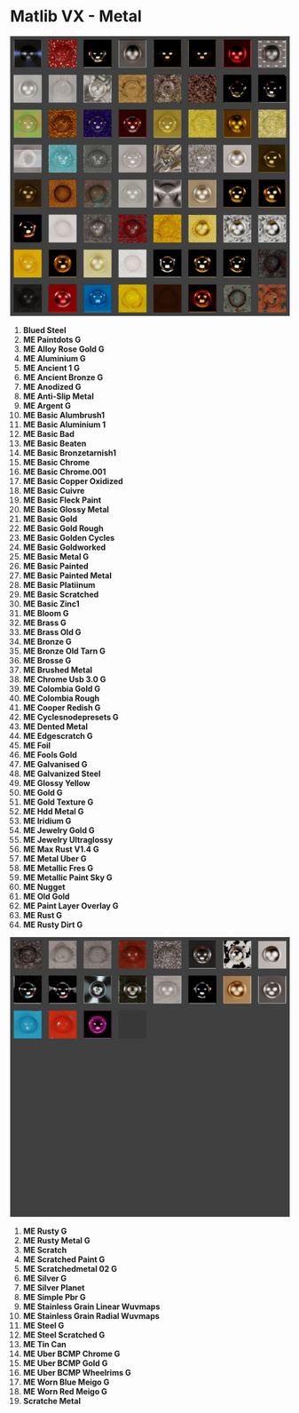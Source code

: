 # Matlib VX - Metal

![Matlib VX Metal 01](https://github.com/don1138/blender-materials/blob/main/Matlib-VX/JPG/Matlib-VX-Metal-01.jpg)

1. **Blued Steel**
1. **ME Paintdots G**
1. **ME Alloy Rose Gold  G**
1. **ME Aluminium G**
1. **ME Ancient 1 G**
1. **ME Ancient Bronze G**
1. **ME Anodized G**
1. **ME Anti-Slip Metal**
1. **ME Argent G**
1. **ME Basic Alumbrush1**
1. **ME Basic Aluminium 1**
1. **ME Basic Bad**
1. **ME Basic Beaten**
1. **ME Basic Bronzetarnish1**
1. **ME Basic Chrome**
1. **ME Basic Chrome.001**
1. **ME Basic Copper Oxidized**
1. **ME Basic Cuivre**
1. **ME Basic Fleck Paint**
1. **ME Basic Glossy Metal**
1. **ME Basic Gold**
1. **ME Basic Gold Rough**
1. **ME Basic Golden Cycles**
1. **ME Basic Goldworked**
1. **ME Basic Metal G**
1. **ME Basic Painted**
1. **ME Basic Painted Metal**
1. **ME Basic Platiinum**
1. **ME Basic Scratched**
1. **ME Basic Zinc1**
1. **ME Bloom G**
1. **ME Brass G**
1. **ME Brass Old G**
1. **ME Bronze G**
1. **ME Bronze Old Tarn G**
1. **ME Brosse G**
1. **ME Brushed Metal**
1. **ME Chrome Usb 3.0 G**
1. **ME Colombia Gold G**
1. **ME Colombia Rough**
1. **ME Cooper Redish G**
1. **ME Cyclesnodepresets G**
1. **ME Dented Metal**
1. **ME Edgescratch G**
1. **ME Foil**
1. **ME Fools Gold**
1. **ME Galvanised G**
1. **ME Galvanized Steel**
1. **ME Glossy Yellow**
1. **ME Gold G**
1. **ME Gold Texture G**
1. **ME Hdd Metal G**
1. **ME Iridium G**
1. **ME Jewelry Gold G**
1. **ME Jewelry Ultraglossy**
1. **ME Max Rust V1.4 G**
1. **ME Metal Uber G**
1. **ME Metallic Fres G**
1. **ME Metallic Paint Sky G**
1. **ME Nugget**
1. **ME Old Gold**
1. **ME Paint Layer Overlay G**
1. **ME Rust G**
1. **ME Rusty Dirt G**

![Matlib VX Metal 02](https://github.com/don1138/blender-materials/blob/main/Matlib-VX/JPG/Matlib-VX-Metal-02.jpg)

1. **ME Rusty G**
1. **ME Rusty Metal G**
1. **ME Scratch**
1. **ME Scratched Paint G**
1. **ME Scratchedmetal 02 G**
1. **ME Silver G**
1. **ME Silver Planet**
1. **ME Simple Pbr G**
1. **ME Stainless Grain Linear Wuvmaps**
1. **ME Stainless Grain Radial Wuvmaps**
1. **ME Steel G**
1. **ME Steel Scratched G**
1. **ME Tin Can**
1. **ME Uber BCMP Chrome G**
1. **ME Uber BCMP Gold G**
1. **ME Uber BCMP Wheelrims G**
1. **ME Worn Blue Meigo G**
1. **ME Worn Red Meigo G**
1. **Scratche Metal**
